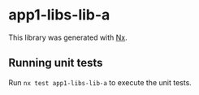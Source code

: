 # app1-libs-lib-a

This library was generated with [Nx](https://nx.dev).

## Running unit tests

Run `nx test app1-libs-lib-a` to execute the unit tests.
